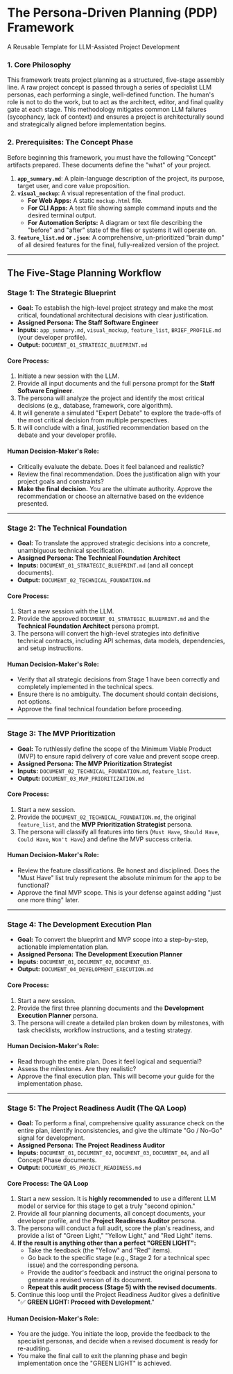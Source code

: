 # The Persona-Driven Planning (PDP) Framework
A Reusable Template for LLM-Assisted Project Development

### **1. Core Philosophy**

This framework treats project planning as a structured, five-stage assembly line. A raw project concept is passed through a series of specialist LLM personas, each performing a single, well-defined function. The human's role is not to do the work, but to act as the architect, editor, and final quality gate at each stage. This methodology mitigates common LLM failures (sycophancy, lack of context) and ensures a project is architecturally sound and strategically aligned before implementation begins.

### **2. Prerequisites: The Concept Phase**

Before beginning this framework, you must have the following "Concept" artifacts prepared. These documents define the "what" of your project.

1.  **`app_summary.md`**: A plain-language description of the project, its purpose, target user, and core value proposition.
2.  **`visual_mockup`**: A visual representation of the final product.
    *   **For Web Apps:** A static `mockup.html` file.
    *   **For CLI Apps:** A text file showing sample command inputs and the desired terminal output.
    *   **For Automation Scripts:** A diagram or text file describing the "before" and "after" state of the files or systems it will operate on.
3.  **`feature_list.md` or `.json`**: A comprehensive, un-prioritized "brain dump" of all desired features for the final, fully-realized version of the project.

---

## The Five-Stage Planning Workflow

### **Stage 1: The Strategic Blueprint**

*   **Goal:** To establish the high-level project strategy and make the most critical, foundational architectural decisions with clear justification.
*   **Assigned Persona:** **The Staff Software Engineer**
*   **Inputs:** `app_summary.md`, `visual_mockup`, `feature_list`, `BRIEF_PROFILE.md` (your developer profile).
*   **Output:** `DOCUMENT_01_STRATEGIC_BLUEPRINT.md`

#### **Core Process:**
1.  Initiate a new session with the LLM.
2.  Provide all input documents and the full persona prompt for the **Staff Software Engineer**.
3.  The persona will analyze the project and identify the most critical decisions (e.g., database, framework, core algorithm).
4.  It will generate a simulated "Expert Debate" to explore the trade-offs of the most critical decision from multiple perspectives.
5.  It will conclude with a final, justified recommendation based on the debate and your developer profile.

#### **Human Decision-Maker's Role:**
*   Critically evaluate the debate. Does it feel balanced and realistic?
*   Review the final recommendation. Does the justification align with your project goals and constraints?
*   **Make the final decision.** You are the ultimate authority. Approve the recommendation or choose an alternative based on the evidence presented.

---

### **Stage 2: The Technical Foundation**

*   **Goal:** To translate the approved strategic decisions into a concrete, unambiguous technical specification.
*   **Assigned Persona:** **The Technical Foundation Architect**
*   **Inputs:** `DOCUMENT_01_STRATEGIC_BLUEPRINT.md` (and all concept documents).
*   **Output:** `DOCUMENT_02_TECHNICAL_FOUNDATION.md`

#### **Core Process:**
1.  Start a new session with the LLM.
2.  Provide the approved `DOCUMENT_01_STRATEGIC_BLUEPRINT.md` and the **Technical Foundation Architect** persona prompt.
3.  The persona will convert the high-level strategies into definitive technical contracts, including API schemas, data models, dependencies, and setup instructions.

#### **Human Decision-Maker's Role:**
*   Verify that all strategic decisions from Stage 1 have been correctly and completely implemented in the technical specs.
*   Ensure there is no ambiguity. The document should contain decisions, not options.
*   Approve the final technical foundation before proceeding.

---

### **Stage 3: The MVP Prioritization**

*   **Goal:** To ruthlessly define the scope of the Minimum Viable Product (MVP) to ensure rapid delivery of core value and prevent scope creep.
*   **Assigned Persona:** **The MVP Prioritization Strategist**
*   **Inputs:** `DOCUMENT_02_TECHNICAL_FOUNDATION.md`, `feature_list`.
*   **Output:** `DOCUMENT_03_MVP_PRIORITIZATION.md`

#### **Core Process:**
1.  Start a new session.
2.  Provide the `DOCUMENT_02_TECHNICAL_FOUNDATION.md`, the original `feature_list`, and the **MVP Prioritization Strategist** persona.
3.  The persona will classify all features into tiers (`Must Have`, `Should Have`, `Could Have`, `Won't Have`) and define the MVP success criteria.

#### **Human Decision-Maker's Role:**
*   Review the feature classifications. Be honest and disciplined. Does the "Must Have" list truly represent the absolute minimum for the app to be functional?
*   Approve the final MVP scope. This is your defense against adding "just one more thing" later.

---

### **Stage 4: The Development Execution Plan**

*   **Goal:** To convert the blueprint and MVP scope into a step-by-step, actionable implementation plan.
*   **Assigned Persona:** **The Development Execution Planner**
*   **Inputs:** `DOCUMENT_01`, `DOCUMENT_02`, `DOCUMENT_03`.
*   **Output:** `DOCUMENT_04_DEVELOPMENT_EXECUTION.md`

#### **Core Process:**
1.  Start a new session.
2.  Provide the first three planning documents and the **Development Execution Planner** persona.
3.  The persona will create a detailed plan broken down by milestones, with task checklists, workflow instructions, and a testing strategy.

#### **Human Decision-Maker's Role:**
*   Read through the entire plan. Does it feel logical and sequential?
*   Assess the milestones. Are they realistic?
*   Approve the final execution plan. This will become your guide for the implementation phase.

---

### **Stage 5: The Project Readiness Audit (The QA Loop)**

*   **Goal:** To perform a final, comprehensive quality assurance check on the entire plan, identify inconsistencies, and give the ultimate "Go / No-Go" signal for development.
*   **Assigned Persona:** **The Project Readiness Auditor**
*   **Inputs:** `DOCUMENT_01`, `DOCUMENT_02`, `DOCUMENT_03`, `DOCUMENT_04`, and all Concept Phase documents.
*   **Output:** `DOCUMENT_05_PROJECT_READINESS.md`

#### **Core Process: The QA Loop**
1.  Start a new session. It is **highly recommended** to use a different LLM model or service for this stage to get a truly "second opinion."
2.  Provide all four planning documents, all concept documents, your developer profile, and the **Project Readiness Auditor** persona.
3.  The persona will conduct a full audit, score the plan's readiness, and provide a list of "Green Light," "Yellow Light," and "Red Light" items.
4.  **If the result is anything other than a perfect "GREEN LIGHT":**
    *   Take the feedback (the "Yellow" and "Red" items).
    *   Go back to the specific stage (e.g., Stage 2 for a technical spec issue) and the corresponding persona.
    *   Provide the auditor's feedback and instruct the original persona to generate a revised version of its document.
    *   **Repeat this audit process (Stage 5) with the revised documents.**
5.  Continue this loop until the Project Readiness Auditor gives a definitive "✅ **GREEN LIGHT: Proceed with Development**."

#### **Human Decision-Maker's Role:**
*   You are the judge. You initiate the loop, provide the feedback to the specialist personas, and decide when a revised document is ready for re-auditing.
*   You make the final call to exit the planning phase and begin implementation once the "GREEN LIGHT" is achieved.